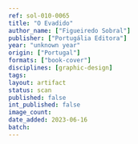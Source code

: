 ```yaml
---
ref: sol-010-0065
title: "O Evadido"
author_name: ["Figueiredo Sobral"]
publisher: ["Portugália Editora"]
year: "unknown year"
origin: ["Portugal"]
formats: ["book-cover"]
disciplines: [graphic-design]
tags:
layout: artifact
status: scan
published: false
int_published: false
image_count:
date_added: 2023-06-16
batch:
---
```

